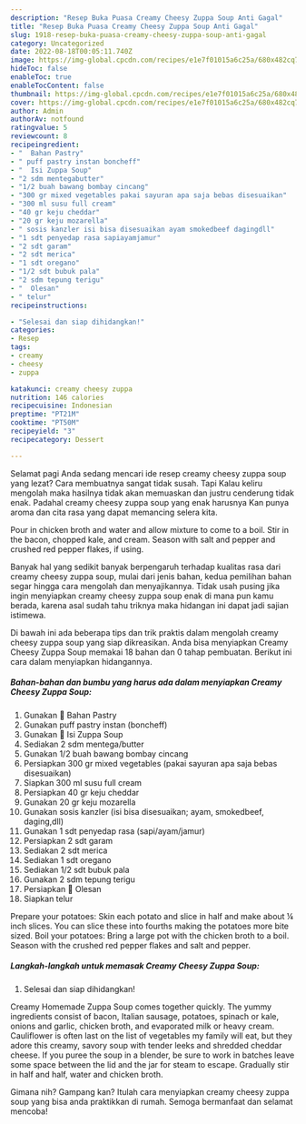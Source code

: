 ```yaml
---
description: "Resep Buka Puasa Creamy Cheesy Zuppa Soup Anti Gagal"
title: "Resep Buka Puasa Creamy Cheesy Zuppa Soup Anti Gagal"
slug: 1918-resep-buka-puasa-creamy-cheesy-zuppa-soup-anti-gagal
category: Uncategorized
date: 2022-08-18T00:05:11.740Z
image: https://img-global.cpcdn.com/recipes/e1e7f01015a6c25a/680x482cq70/creamy-cheesy-zuppa-soup-foto-resep-utama.jpg
hideToc: false
enableToc: true
enableTocContent: false
thumbnail: https://img-global.cpcdn.com/recipes/e1e7f01015a6c25a/680x482cq70/creamy-cheesy-zuppa-soup-foto-resep-utama.jpg
cover: https://img-global.cpcdn.com/recipes/e1e7f01015a6c25a/680x482cq70/creamy-cheesy-zuppa-soup-foto-resep-utama.jpg
author: Admin
authorAv: notfound
ratingvalue: 5
reviewcount: 8
recipeingredient:
- "  Bahan Pastry"
- " puff pastry instan boncheff"
- "  Isi Zuppa Soup"
- "2 sdm mentegabutter"
- "1/2 buah bawang bombay cincang"
- "300 gr mixed vegetables pakai sayuran apa saja bebas disesuaikan"
- "300 ml susu full cream"
- "40 gr keju cheddar"
- "20 gr keju mozarella"
- " sosis kanzler isi bisa disesuaikan ayam smokedbeef dagingdll"
- "1 sdt penyedap rasa sapiayamjamur"
- "2 sdt garam"
- "2 sdt merica"
- "1 sdt oregano"
- "1/2 sdt bubuk pala"
- "2 sdm tepung terigu"
- "  Olesan"
- " telur"
recipeinstructions:

- "Selesai dan siap dihidangkan!"
categories:
- Resep
tags:
- creamy
- cheesy
- zuppa

katakunci: creamy cheesy zuppa 
nutrition: 146 calories
recipecuisine: Indonesian
preptime: "PT21M"
cooktime: "PT50M"
recipeyield: "3"
recipecategory: Dessert

---
```



Selamat pagi Anda sedang mencari ide resep creamy cheesy zuppa soup yang lezat? Cara membuatnya sangat tidak susah. Tapi Kalau keliru mengolah maka hasilnya tidak akan memuaskan dan justru cenderung tidak enak. Padahal creamy cheesy zuppa soup yang enak harusnya Kan punya aroma dan cita rasa yang dapat memancing selera kita.


Pour in chicken broth and water and allow mixture to come to a boil. Stir in the bacon, chopped kale, and cream. Season with salt and pepper and crushed red pepper flakes, if using.

Banyak hal yang sedikit banyak berpengaruh terhadap kualitas rasa dari creamy cheesy zuppa soup, mulai dari jenis bahan, kedua pemilihan bahan segar hingga cara mengolah dan menyajikannya. Tidak usah pusing jika ingin menyiapkan creamy cheesy zuppa soup enak di mana pun kamu berada, karena asal sudah tahu triknya maka hidangan ini dapat jadi sajian istimewa.


Di bawah ini ada beberapa tips dan trik praktis dalam mengolah creamy cheesy zuppa soup yang siap dikreasikan. Anda bisa menyiapkan Creamy Cheesy Zuppa Soup memakai 18 bahan dan 0 tahap pembuatan. Berikut ini cara dalam menyiapkan hidangannya.

<!--inarticleads1-->

##### Bahan-bahan dan bumbu yang harus ada dalam menyiapkan Creamy Cheesy Zuppa Soup:

1. Gunakan  📝 Bahan Pastry
1. Gunakan  puff pastry instan (boncheff)
1. Gunakan  📝 Isi Zuppa Soup
1. Sediakan 2 sdm mentega/butter
1. Gunakan 1/2 buah bawang bombay cincang
1. Persiapkan 300 gr mixed vegetables (pakai sayuran apa saja bebas disesuaikan)
1. Siapkan 300 ml susu full cream
1. Persiapkan 40 gr keju cheddar
1. Gunakan 20 gr keju mozarella
1. Gunakan  sosis kanzler (isi bisa disesuaikan; ayam, smokedbeef, daging,dll)
1. Gunakan 1 sdt penyedap rasa (sapi/ayam/jamur)
1. Persiapkan 2 sdt garam
1. Sediakan 2 sdt merica
1. Sediakan 1 sdt oregano
1. Sediakan 1/2 sdt bubuk pala
1. Gunakan 2 sdm tepung terigu
1. Persiapkan  📝 Olesan
1. Siapkan  telur


Prepare your potatoes: Skin each potato and slice in half and make about ¼ inch slices. You can slice these into fourths making the potatoes more bite sized. Boil your potatoes: Bring a large pot with the chicken broth to a boil. Season with the crushed red pepper flakes and salt and pepper. 

<!--inarticleads2-->

##### Langkah-langkah untuk memasak Creamy Cheesy Zuppa Soup:


1. Selesai dan siap dihidangkan!

Creamy Homemade Zuppa Soup comes together quickly. The yummy ingredients consist of bacon, Italian sausage, potatoes, spinach or kale, onions and garlic, chicken broth, and evaporated milk or heavy cream. Cauliflower is often last on the list of vegetables my family will eat, but they adore this creamy, savory soup with tender leeks and shredded cheddar cheese. If you puree the soup in a blender, be sure to work in batches leave some space between the lid and the jar for steam to escape. Gradually stir in half and half, water and chicken broth. 

Gimana nih? Gampang kan? Itulah cara menyiapkan creamy cheesy zuppa soup yang bisa anda praktikkan di rumah. Semoga bermanfaat dan selamat mencoba!
